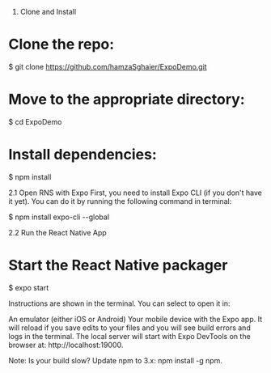 1. Clone and Install
# Clone the repo:

$ git clone https://github.com/hamzaSghaier/ExpoDemo.git

# Move to the appropriate directory:


$ cd ExpoDemo

# Install dependencies:


$ npm install

2.1 Open RNS with Expo
First, you need to install Expo CLI (if you don't have it yet). You can do it by running the following command in terminal:



$ npm install expo-cli --global



2.2 Run the React Native App
# Start the React Native packager


$ expo start



Instructions are shown in the terminal. You can select to open it in:

An emulator (either iOS or Android)
Your mobile device with the Expo app. It will reload if you save edits to your files and you will see build errors and logs in the terminal.
The local server will start with Expo DevTools on the browser at: http://localhost:19000.

Note: Is your build slow? Update npm to 3.x: npm install -g npm.